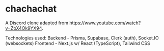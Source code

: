 # chachachat
A Discord clone adapted from https://www.youtube.com/watch?v=ZbX4Ok9YX94.

Technologies used:
Backend - Prisma, Supabase, Clerk (auth), Socket.IO (websockets)
Frontend - Next.js w/ React (TypeScript), Tailwind CSS
